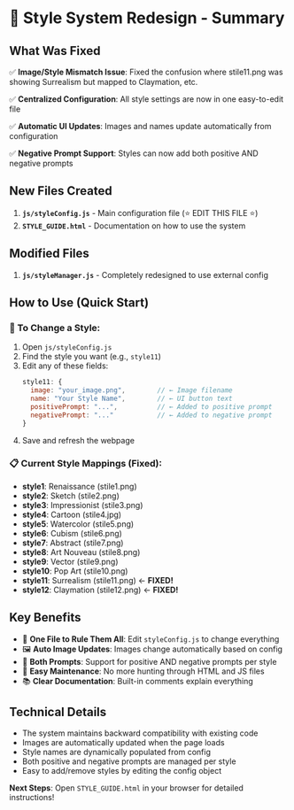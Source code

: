 # 🎨 Style System Redesign - Summary

## What Was Fixed

✅ **Image/Style Mismatch Issue**: Fixed the confusion where stile11.png was showing Surrealism but mapped to Claymation, etc.

✅ **Centralized Configuration**: All style settings are now in one easy-to-edit file

✅ **Automatic UI Updates**: Images and names update automatically from configuration

✅ **Negative Prompt Support**: Styles can now add both positive AND negative prompts

## New Files Created

1. **`js/styleConfig.js`** - Main configuration file (⭐ EDIT THIS FILE ⭐)
2. **`STYLE_GUIDE.html`** - Documentation on how to use the system

## Modified Files

1. **`js/styleManager.js`** - Completely redesigned to use external config

## How to Use (Quick Start)

### 🚀 To Change a Style:

1. Open `js/styleConfig.js`
2. Find the style you want (e.g., `style11`)
3. Edit any of these fields:
   ```javascript
   style11: {
     image: "your_image.png",        // ← Image filename
     name: "Your Style Name",        // ← UI button text
     positivePrompt: "...",          // ← Added to positive prompt
     negativePrompt: "..."           // ← Added to negative prompt
   }
   ```
4. Save and refresh the webpage

### 📋 Current Style Mappings (Fixed):

- **style1**: Renaissance (stile1.png) 
- **style2**: Sketch (stile2.png)
- **style3**: Impressionist (stile3.png) 
- **style4**: Cartoon (stile4.jpg)
- **style5**: Watercolor (stile5.png)
- **style6**: Cubism (stile6.png)
- **style7**: Abstract (stile7.png)
- **style8**: Art Nouveau (stile8.png)
- **style9**: Vector (stile9.png)
- **style10**: Pop Art (stile10.png)
- **style11**: Surrealism (stile11.png) ← **FIXED!**
- **style12**: Claymation (stile12.png) ← **FIXED!**

## Key Benefits

- 🎯 **One File to Rule Them All**: Edit `styleConfig.js` to change everything
- 🖼️ **Auto Image Updates**: Images change automatically based on config
- 📝 **Both Prompts**: Support for positive AND negative prompts per style
- 🔧 **Easy Maintenance**: No more hunting through HTML and JS files
- 📚 **Clear Documentation**: Built-in comments explain everything

## Technical Details

- The system maintains backward compatibility with existing code
- Images are automatically updated when the page loads
- Style names are dynamically populated from config
- Both positive and negative prompts are managed per style
- Easy to add/remove styles by editing the config object

**Next Steps**: Open `STYLE_GUIDE.html` in your browser for detailed instructions!
